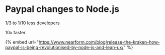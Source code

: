 # Paypal changes to Node.js

1/3 to 1/10 less developers

10x faster

{% embed url="https://www.nearform.com/blog/release-the-kraken-how-paypal-is-being-revolutionised-by-node-js-and-lean-ux/" %}

